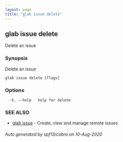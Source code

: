 ```yaml
---
layout: page
title: "glab issue delete"
---
```

## glab issue delete

Delete an issue

### Synopsis

Delete an issue

```
glab issue delete [flags]
```

### Options

```
  -h, --help   help for delete
```

### SEE ALSO

* [glab issue](/commands/glab_issue/)	 - Create, view and manage remote issues

###### Auto generated by spf13/cobra on 10-Aug-2020
